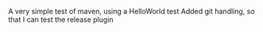 A very simple test of maven, using a HelloWorld test
Added git handling, so that I can test the release plugin
